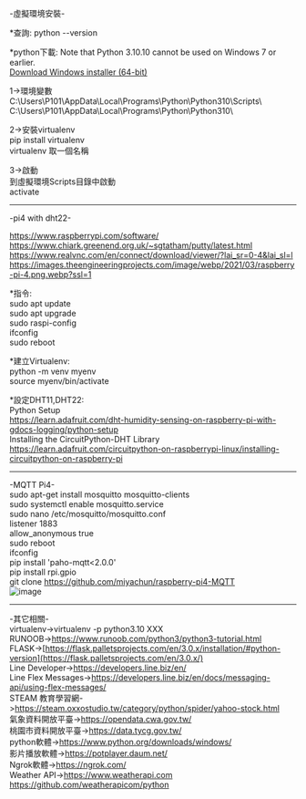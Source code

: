 -虛擬環境安裝-  

*查詢: python --version  
  
*python下載:
Note that Python 3.10.10 cannot be used on Windows 7 or earlier.  
[Download Windows installer (64-bit)](https://www.python.org/ftp/python/3.10.10/python-3.10.10-amd64.exe)  

1->環境變數  
C:\Users\P101\AppData\Local\Programs\Python\Python310\Scripts\  
C:\Users\P101\AppData\Local\Programs\Python\Python310\  
  
2->安裝virtualenv  
pip install virtualenv  
virtualenv 取一個名稱  
  
3->啟動  
到虛擬環境Scripts目錄中啟動  
activate  

------------------------------------------------------------------------------  
-pi4 with dht22-  

https://www.raspberrypi.com/software/  
https://www.chiark.greenend.org.uk/~sgtatham/putty/latest.html  
https://www.realvnc.com/en/connect/download/viewer/?lai_sr=0-4&lai_sl=l  
https://images.theengineeringprojects.com/image/webp/2021/03/raspberry-pi-4.png.webp?ssl=1  

*指令:    
sudo apt update  
sudo apt upgrade  
sudo raspi-config  
ifconfig  
sudo reboot  

*建立Virtualenv:  
python -m venv myenv  
source myenv/bin/activate  

*設定DHT11,DHT22:  
Python Setup  
https://learn.adafruit.com/dht-humidity-sensing-on-raspberry-pi-with-gdocs-logging/python-setup  
Installing the CircuitPython-DHT Library  
https://learn.adafruit.com/circuitpython-on-raspberrypi-linux/installing-circuitpython-on-raspberry-pi  

----------------------------------------------------------------------------------------------------------------------  
-MQTT Pi4-  
sudo apt-get install mosquitto mosquitto-clients  
sudo systemctl enable mosquitto.service  
sudo nano /etc/mosquitto/mosquitto.conf  
listener 1883  
allow_anonymous true  
sudo reboot  
ifconfig  
pip install 'paho-mqtt<2.0.0'  
pip install rpi.gpio  
git clone https://github.com/miyachun/raspberry-pi4-MQTT  
![image](https://github.com/miyachun/lhu2024/blob/main/data01.png)  

-------------------------------------------------------------------------------------------------------------------------  

-其它相關-  
virtualenv->virtualenv -p python3.10 XXX  
RUNOOB->https://www.runoob.com/python3/python3-tutorial.html  
FLASK->[https://flask.palletsprojects.com/en/3.0.x/installation/#python-version](https://flask.palletsprojects.com/en/3.0.x/)  
Line Developer->https://developers.line.biz/en/  
Line Flex Messages->https://developers.line.biz/en/docs/messaging-api/using-flex-messages/  
STEAM 教育學習網->https://steam.oxxostudio.tw/category/python/spider/yahoo-stock.html  
氣象資料開放平臺->https://opendata.cwa.gov.tw/  
桃園市資料開放平臺->https://data.tycg.gov.tw/  
python軟體->https://www.python.org/downloads/windows/  
影片播放軟體->https://potplayer.daum.net/  
Ngrok軟體->https://ngrok.com/  
Weather API->https://www.weatherapi.com  
https://github.com/weatherapicom/python  
